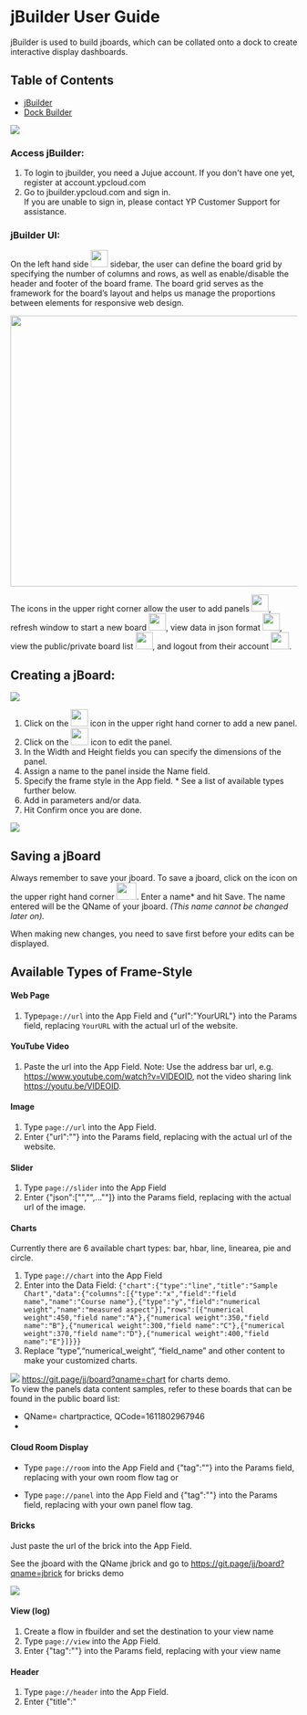 # jBuilder User Guide
jBuilder is used to build jboards, which can be collated onto a dock to create interactive display dashboards.


## Table of Contents
- [jBuilder](###Access-Jbuilder)
- [Dock Builder](##Dock-Builder-User-Manual)

![](https://i.imgur.com/aISUXNM.png)

### Access jBuilder: 
1. To login to jbuilder, you need a Jujue account. If you don't have one yet, register at account.ypcloud.com
2. Go to jbuilder.ypcloud.com and sign in. <br>
If you are unable to sign in, please contact YP Customer Support for assistance. 

### jBuilder UI: 
On the left hand side <img src="https://i.imgur.com/66dK5wO.png" width=30 height=30> sidebar, the user can define the board grid by specifying the number of columns and rows, as well as enable/disable the header and footer of the board frame. 
The board grid serves as the framework for the board’s layout and helps us manage the proportions between elements for responsive web design. 

<img src="https://i.imgur.com/fuglHd7.png" width=760 height=475>

The icons in the upper right corner allow the user to add panels <img src="https://i.imgur.com/J4a1Laa.png" width=30 height=30>, refresh window to start a new board <img src="https://i.imgur.com/0EQSXdh.png" width=30 height=30>, view data in json format <img src="https://i.imgur.com/9f04Grd.png" width=30 height=30>, view the public/private board list <img src="https://i.imgur.com/rNDVXuk.png" width=30 height=30>, and logout from their account <img src="https://i.imgur.com/EvC18xA.png" width=32 height=30>. 


## Creating a jBoard: 
<img src="https://i.imgur.com/6OoYgUK.png">

1. Click on the <img src="https://i.imgur.com/J4a1Laa.png" width=30 height=30> icon in the upper right hand corner to add a new panel.
2. Click on the <img src="https://i.imgur.com/6biIEa1.png" width=31 height=30> icon to edit the panel.
3. In the Width and Height fields you can specify the dimensions of the panel. 
4. Assign a name to the panel inside the Name field. 
5. Specify the frame style in the App field. * See a list of available types further below.  
6. Add in parameters and/or data. 
7. Hit Confirm once you are done. 

![](https://i.imgur.com/yJR5ynR.png)

## Saving a jBoard 
Always remember to save your jboard. To save a jboard, click on the icon on the upper right hand corner <img src="https://i.imgur.com/TJUZUG1.png" width=35 height=30>. Enter a name* and hit Save. The name entered will be the QName of your jboard. *(This name cannot be changed later on).*

When making new changes, you need to save first before your edits can be displayed.


## Available Types of Frame-Style 
#### Web Page 
1. Type`page://url` into the App Field and {"url":"YourURL"} into the Params field, replacing `YourURL` with the actual url of the website. 
#### YouTube Video 
1. Paste the url into the App Field. 
  Note: Use the address bar url, e.g. https://www.youtube.com/watch?v=VIDEOID, not the video sharing link https://youtu.be/VIDEOID. 

#### Image 
1. Type `page://url` into the App Field.
2. Enter {"url":"<url>"} into the Params field, replacing <url> with the actual url of the website. 
#### Slider 
1. Type `page://slider` into the App Field
2. Enter {"json":["<url>","<url>",..."<url>"]} into the Params field, replacing <url> with the actual url of the image. 
#### Charts 
Currently there are 6 available chart types: bar, hbar, line, linearea, pie and circle. 
1. Type `page://chart` into the App Field
2. Enter into the Data Field: `{"chart":{"type":"line","title":"Sample Chart","data":{"columns":[{"type":"x","field":"field name","name":"Course name"},{"type":"y","field":"numerical weight","name":"measured aspect"}],"rows":[{"numerical weight":450,"field name":"A"},{"numerical weight":350,"field name":"B"},{"numerical weight":300,"field name":"C"},{"numerical weight":370,"field name":"D"},{"numerical weight":400,"field name":"E"}]}}}`
3. Replace ”type”,“numerical_weight”, “field_name” and other content to make your customized charts. 

![](https://i.imgur.com/Rht0Sxn.png)
https://git.page/jj/board?qname=chart for charts demo. <br>
To view the panels data content samples, refer to these boards that can be found in the public board list:
- QName= chartpractice, QCode=1611802967946
- 

#### Cloud Room Display 
* Type `page://room` into the App Field and {"tag":"<tag>"} into the 
Params field, replacing <tag> with your own room flow tag or 

* Type `page://panel` into the App Field and {"tag":"<tag>"} into the 
Params field, replacing <tag> with your own panel flow tag. 
#### Bricks 
Just paste the url of the brick into the App Field. 

See the jboard with the QName jbrick and go to https://git.page/jj/board?qname=jbrick for bricks demo 

![](https://i.imgur.com/xXEWyUx.png)

#### View  (log)
1. Create a flow in fbuilder and set the destination to your view name 
2. Type `page://view` into the App Field.
3. Enter {"tag":"<view name>"} into the Params field, replacing <view name> with your view name 

#### Header 
1. Type `page://header` into the App Field.
2. Enter {"title":"<title>","logo":"<url>"} into the Params field, replacing <title> with the title you want for the header and <url> with the url of the logo icon. 


## Copy and Pasting jBoard Data 
You can save your jBoard data in json format. 
1. Click on the icon on the upper right hand corner <img src="https://i.imgur.com/9f04Grd.png" width=30 height=30> to go to view data in json format. 
2. Then click on the <img src="https://i.imgur.com/g8XRamN.png" width=35 height=30> icon if you want to copy the current jboard in json format, or the <img src="https://i.imgur.com/7ULwkwQ.png" width=35 height=30> icon if you want to paste the jboard data in json format.

![](https://i.imgur.com/IX55C81.png)

## Displaying a jBoard 
There are 2 ways of displaying your jBoard: 
- View in json format, then in a new window 
  1. Click on the <img src="https://i.imgur.com/9f04Grd.png" width=30 height=30> icon to go to view data in json format 
  2. Then on the upper right hand corner click on the <img src="https://i.imgur.com/PeKirIV.png" width=32 height=30> icon then your jboard will be displayed in a new window. 
- jBoard URL
  1. To display your jboard using a url link, you need to get either the QName or the QCode of your jboard. To do so , click on the icon on the upper right hand corner. 
  2. Select `public` or `private` see a list of all jboards with their corresponding QName and QCode. 

![](https://i.imgur.com/VeH6N1a.png)

3. To display using the QName enter https://git.page/jj/board?qname=QName in the browser, replacing the `QName` with your jboard’s QName; to display using the QCode enter https://git.page/jj/board?qcode=QCode in the browser, replacing the `QCode` with your jboard’s QCode.

## Dock Builder User Manual 
A dock board consists of a series of jboards. 
In a dock board, you can navigate from one jboard to another using the dock menu on the bottom, much like the Mac OS Desktop. 
An example of what a dock can look like: 

![](https://i.imgur.com/gBYGHpz.png)

How to Access Dock Builder: 
1. From jBuilder, click on the <img src="https://i.imgur.com/BwmKrTz.png" width=33 height=30> icon on the upper left hand corner to go to dock builder. To leave the dock builder and go back to jbuilder, click the <img src="https://i.imgur.com/HopFYkU.png" width=35 height=30> icon

## Dock Builder UI: 

### Adding and Removing jBoards from the Dock: 
In the Dock Builder, click the <img src="https://i.imgur.com/zSqxjF9.png" width=30 height=30> icon on the bottom for the Dock Add window to pop up. 

![](https://i.imgur.com/NOzmfEH.png)

1. Assign a name to the board inside the Title field (If you don’t assign a name, you cannot add a jboard to the dock, or delete the dock itself, i.e. you’ll have to restart the whole dock board)
2. Enter the url of the icon image you want to use for the current board.
3. For the Icon Url field enter the url of the dock menu image icon you want to use for the board when it is unselected. 
4. For the Active Icon Url field enter the url of the dock menu image icon you want to use for the board when it is selected. 
(For nice icons, consider searching at flaticon.com. Simply search by keyword, click on an icon, right click and select ‘Copy Image Address’, then paste.) 
5. Hit Confirm after you are done. 

<img src="https://i.imgur.com/waoVikf.png" alt=add-dock width=736 height=415>

6. To add the jboard, click on the icon in the middle of the page, and select the board you want to link. If you want to remove the current board, click on the icon <img src="https://i.imgur.com/IKBMLKZ.png" width=35 height=30>. To remove the jboard panel from the dock menu, remove the existing jboard, then click the <img src="https://i.imgur.com/M275YXb.png" width=33 height=30> icon in the middle of the panel. 


### Saving a Dock 
Always remember to save your dock. To save a dock, click on the <img src="https://i.imgur.com/TJUZUG1.png" width=35 height=30> icon on the upper right hand corner. Enter a name and hit Save. 

### Copy and Pasting Dock Data 

You can save your dock data in json format. 
1. Click on the <img src="https://i.imgur.com/9f04Grd.png" width=30 height=30> icon on the upper right hand corner to go to view data in json format. 
2. Then click on the <img src="https://i.imgur.com/g8XRamN.png" width=35 height=30> icon if you want to copy the current dock layout in json format, or the <img src="https://i.imgur.com/7ULwkwQ.png" width=35 height=30> icon if you want to paste the dock data in json format.

### Displaying a Dock 
There are 2 ways of displaying your dock: 

- View in json format, then display in a new window 
1. Click on the <img src="https://i.imgur.com/9f04Grd.png" width=30 height=30> icon to go to view data in json format 
2. Then on the upper right hand corner click on the <img src="https://i.imgur.com/PeKirIV.png" width=32 height=30> icon then your dock will be displayed in a new window. 

- jBoard URL
1. To display your dock using a url link, you need to get either the QName or the QCode of your dock. To do so , click on the <img src="https://i.imgur.com/rNDVXuk.png" width=30 height=30> icon on the upper right hand corner. 
2. Here you can select to view the list of your private docks or the public docks with their corresponding QName and QCode. 
3. To display using the QName enter 
https://git.page/jj/jboard?qname=QName in the browser, replacing the `QName` with your dock’s QName; to display using the QCode enter https://git.page/jj/jboard?qcode=QCode in the browser, replacing the `QCode` with your dock’s QCode.
